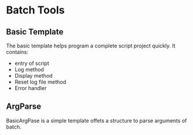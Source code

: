 # Batch Tools

## Basic Template
The basic template helps program a complete script project quickly. It contains:
- entry of script
- Log method
- Display method
- Reset log file method
- Error handler

## ArgParse
BasicArgPase is a simple template offets a structure to parse arguments of batch.